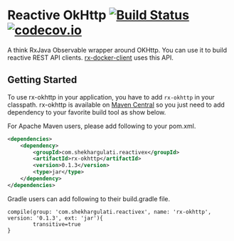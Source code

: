 # Reactive OkHttp [![Build Status](https://travis-ci.org/shekhargulati/rx-okhttp.svg)](https://travis-ci.org/shekhargulati/rx-okhttp)[![codecov.io](https://codecov.io/github/shekhargulati/rx-okhttp/coverage.svg?branch=master)](https://codecov.io/github/shekhargulati/rx-okhttp?branch=master)

A think RxJava Observable wrapper around OKHttp. You can use it to build reactive REST API clients. [rx-docker-client](https://github.com/shekhargulati/rx-docker-client) uses this API.


Getting Started
-------------

To use rx-okhttp in your application, you have to add `rx-okhttp` in your classpath. rx-okhttp is available on [Maven Central](http://search.maven.org/#search%7Cga%7C1%7Crx-okhttp) so you just need to add dependency to your favorite build tool as show below.

For Apache Maven users, please add following to your pom.xml.

```xml
<dependencies>
    <dependency>
        <groupId>com.shekhargulati.reactivex</groupId>
        <artifactId>rx-okhttp</artifactId>
        <version>0.1.3</version>
        <type>jar</type>
    </dependency>
</dependencies>
```

Gradle users can add following to their build.gradle file.

```
compile(group: 'com.shekhargulati.reactivex', name: 'rx-okhttp', version: '0.1.3', ext: 'jar'){
        transitive=true
}
```